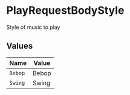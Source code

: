 # PlayRequestBodyStyle

Style of music to play


## Values

| Name    | Value   |
| ------- | ------- |
| `Bebop` | Bebop   |
| `Swing` | Swing   |